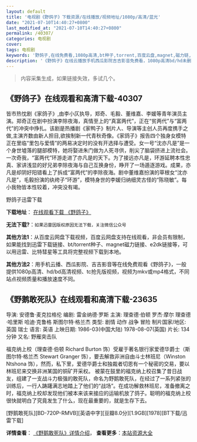 ```yaml
---
layout: default
title: '电视剧《野鸽子》下载资源/在线播放/视频地址/1080p/高清/蓝光'
date: "2021-07-10T14:40:27+0800"
last_modified_at: "2021-07-10T14:40:27+0800"
permalink: /40307/
categories: 电视剧
cover:
tags: 电视剧
keywords: '野鸽子,在线免费看,1080p高清,bt种子,torrent,百度云盘,magnet,磁力链,迅雷下载资源'
description: '《野鸽子》在线云播放手机西瓜影院吉吉影音免费看，1080p高清bd/hd未删减完整版和tc抢先枪版，mkv/mp4格式，附带bt/torrent种子、magnet/磁力链、百度云盘、网盘资源迅雷下载链接'
---
```


>内容采集生成，如果链接失效，多试几个。


## 《野鸽子》在线观看和高清下载-40307

皆市热忱剧《家鸽子》,由李小仄执导，郑奇、毛毅、董维嘉、李媛等青年演员主演。郑奇正在剧中扮演李除夜海，真情至上的&ldquo;真富两代”，正在&ldquo;贫两代&rdquo;与&ldquo;富两代&rdquo;的冲突中挣扎。该剧是热播剧《家鸭子》制片人、导演等主创人员再度携手之做,主演齐数由新人担目,欲挨制新一代青秋奇像。《家鸽子》报告四个独身女模特正在里临“里包与爱情&rdquo;的两易决定时的没有开选择与遭受。女一号&ldquo;沈亦凡是”是一个身世墟落的腿部模特，她将娶进朱门做为人死寻供，削尖了脑袋挤进上流社会。一次奇我，“富两代&rdquo;环游走进了亦凡是的天下。为了接远亦凡是，环游延聘本性忠真、家讲浅显的好兄弟李除夜海与自己互换身份，睁开了一场遁逐游戏。成果，亦凡是却阴好阳错看上了拆成&ldquo;富两代&rdquo;的李除夜海。剧中董维嘉扮演的草根女“沈亦凡是”，毛毅扮演的纨绔子&ldquo;环游”，模特身世的李媛归纳细灵古怪的“陈晓敏&rdquo;。每小我物皆本性较着，冲突没有竭。


野鸽子迅雷下载

**下载地址**： [在线观看下载 《野鸽子》](https://www.993dy.com//vod-detail-id-11974.html) 


**无法下载?**：`如果迅雷因版权原因无法下载，关注微信公众号 `

**其他方法1**：从百度云网盘下载视频，百度云网盘支持在线观看，非会员有限制，如果能找到迅雷下载链接、bt/torrent种子、magnet磁力链接、e2dk链接等，可以用迅雷、比特彗星等工具将完整视频下载到本地。

**其他方法2**：用手机云播、西瓜影院、吉吉影音等在线免费观看《野鸽子》，一般提供1080p高清、hd/bd高清视频、tc抢先版视频，视频为mkv或mp4格式，不同站点视频质量和播放速度不同。


## 《野鹅敢死队》在线观看和高清下载-23635

导演: 安德鲁·麦克拉格伦 编剧: 雷金纳德·罗斯 主演: 理查德·伯顿 罗杰·摩尔 理查德·哈里斯 哈迪·克鲁格 斯图尔特·格兰杰 类型: 剧情 动作 战争 冒险 制片国家/地区: 英国 瑞士 语言: 英语 上映日期: 1986-03(中国大陆) 1978-08-07(英国) 片长: 134 分钟 又名: 野雁突击队

福克纳上校（理查德·伯顿 Richard Burton 饰）受雇于著名银行家爱德华爵士（斯图尔特·格兰杰 Stewart Granger 饰），要去解救非洲自由斗士林班尼（Winston Ntshona 饰），然而，私下里，爱德华爵士和独裁者切恩有一个秘密的交易，要以林班尼来交换非洲某国的铜矿开采权。 被蒙在鼓里的福克纳上校召集了昔日战友，组建了一支战斗力极强的敢死队，命名为野鹅敢死队，在经过了一系列紧张的训练后，一行人踌躇满志地踏上了他们的“战场”。在成功解救林班尼，准备撤离之时，福克纳上校却发现他们被本来该来接应的运输机放了鸽子。聪明的福克纳上校很快就明白了究竟发生了什么，现在最重要的，就是生存下去。


[野鹅敢死队][BD-720P-RMVB][英语中字][豆瓣8.0分][1.9GB][1978][BT下载/迅雷下载]

**详情查看**： [《野鹅敢死队》详情介绍](/movie/23635/)， **查看更多**：[本站资源大全](/movie/t/all/)

